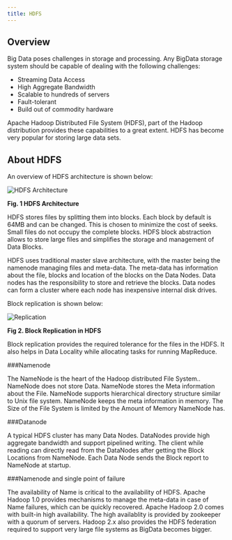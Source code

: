 ```yaml
---
title: HDFS
---
```


Overview
--------
Big Data poses challenges in storage and processing.  Any BigData storage system should be capable of dealing with the following challenges:

* Streaming Data Access
* High Aggregate Bandwidth
* Scalable to hundreds of servers
* Fault-tolerant
* Build out of commodity hardware

Apache Hadoop Distributed File System (HDFS), part of the Hadoop distribution provides these capabilities to a great extent. HDFS has become very popular for storing large data sets.

About HDFS
----------

An overview of HDFS architecture is shown below:

![HDFS Architecture](/images/hdfs-diagram.png)

**Fig. 1 HDFS Architecture**

HDFS stores files by splitting them into blocks. Each block by default is 64MB and can be changed. This is chosen to minimize the cost of seeks. Small files do not occupy the complete blocks. HDFS block abstraction allows to store large files and simplifies the storage and management of Data Blocks.

HDFS uses traditional master slave architecture, with the master being the namenode managing files and meta-data. The meta-data has information about the file, blocks and location of the blocks on the Data Nodes. Data nodes has the responsibility to store and retrieve the blocks. Data nodes can form a cluster where each node has inexpensive internal disk drives.

Block replication is shown below:

![Replication](/images/introduction/replication.png)

**Fig 2. Block Replication in HDFS**

Block replication provides the required tolerance for the files in the HDFS. It also helps in Data Locality while allocating tasks for running MapReduce.

###Namenode

The NameNode is the heart of the Hadoop distributed File System.. NameNode does not store Data. NameNode stores the Meta information about the File. NameNode supports hierarchical directory structure similar to Unix file system. NameNode keeps the meta information in memory. The Size of the File System is limited by the Amount of Memory NameNode has.

###Datanode

A typical HDFS cluster has many Data Nodes. DataNodes provide high aggregate bandwidth and support pipelined writing. The client while reading can directly read from the DataNodes after getting the Block Locations from NameNode. Each Data Node sends the Block report to NameNode at startup.

###Namenode and single point of failure

The availability of Name is critical to the availability of HDFS. Apache Hadoop 1.0 provides mechanisms to manage the meta-data in case of Name failures, which can be quickly recovered. Apache Hadoop 2.0 comes with built-in high availability. The high availablity is provided by zookeeper with a quorum of servers. Hadoop 2.x also provides the HDFS federation required to support very large file systems as BigData becomes bigger.

